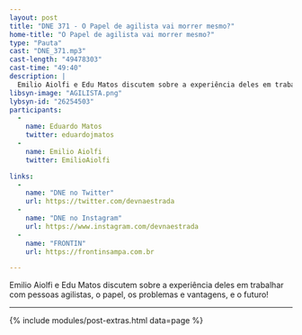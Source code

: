 ```yaml
---
layout: post
title: "DNE 371 - O Papel de agilista vai morrer mesmo?"
home-title: "O Papel de agilista vai morrer mesmo?"
type: "Pauta"
cast: "DNE_371.mp3"
cast-length: "49478303"
cast-time: "49:40"
description: | 
  Emilio Aiolfi e Edu Matos discutem sobre a experiência deles em trabalhar com pessoas agilistas, o papel, os problemas e vantagens, e o futuro!
libsyn-image: "AGILISTA.png"
lybsyn-id: "26254503"
participants:
  -
    name: Eduardo Matos
    twitter: eduardojmatos
  -
    name: Emilio Aiolfi
    twitter: EmilioAiolfi

links:
  -
    name: "DNE no Twitter"
    url: https://twitter.com/devnaestrada
  -
    name: "DNE no Instagram"
    url: https://www.instagram.com/devnaestrada
  -
    name: "FRONTIN"
    url: https://frontinsampa.com.br

---
```


Emilio Aiolfi e Edu Matos discutem sobre a experiência deles em trabalhar com pessoas agilistas, o papel, os problemas e vantagens, e o futuro!

---

{% include modules/post-extras.html data=page %}
